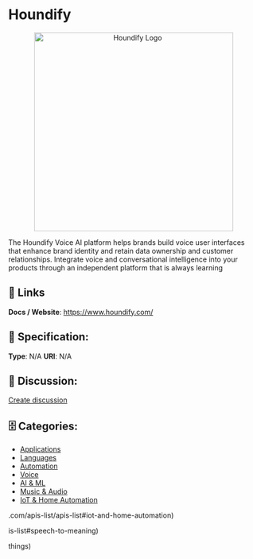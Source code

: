 # Houndify
<p align="center">
    <img width="400" src="https://raw.githubusercontent.com/apis-list/apis-list/main/apis/houndify/logo_256x256.png" alt="Houndify Logo"/>
</p>

The Houndify Voice AI platform helps brands build voice user interfaces that enhance brand identity and retain data ownership and customer relationships. Integrate voice and conversational intelligence into your products through an independent platform that is always learning

##  🔗 Links
**Docs / Website**: https://www.houndify.com/

## 🧬 Specification:
**Type**:  N/A 
**URI**:  N/A 

## 💬 Discussion:
[Create discussion](https://github.com/apis-list/apis-list/discussions/new)

## 🗄️ Categories:
- [Applications](https://github.com/apis-list/apis-list#applications)
- [Languages](https://github.com/apis-list/apis-list#languages)
- [Automation](https://github.com/apis-list/apis-list#automation)
- [Voice](https://github.com/apis-list/apis-list#voice)
- [AI & ML](https://github.com/apis-list/apis-list#ai-and-ml)
- [Music & Audio](https://github.com/apis-list/apis-list#music-and-audio)
- [IoT & Home Automation](https://github.com/apis-list/apis-list#iot-and-home-automation)



.com/apis-list/apis-list#iot-and-home-automation)



is-list#speech-to-meaning)



things)



